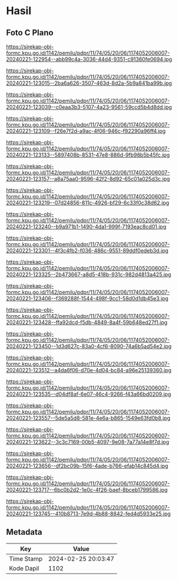 # Hasil

## Foto C Plano

https://sirekap-obj-formc.kpu.go.id/1142/pemilu/pdpr/11/74/05/20/06/1174052006007-20240221-122954--abb99c4a-3036-44d4-9351-c91360fe0694.jpg

https://sirekap-obj-formc.kpu.go.id/1142/pemilu/pdpr/11/74/05/20/06/1174052006007-20240221-123015--2ba6a626-3507-463d-8d2a-5b9a841ba99b.jpg

https://sirekap-obj-formc.kpu.go.id/1142/pemilu/pdpr/11/74/05/20/06/1174052006007-20240221-123039--c0eaa3b3-5107-4a23-9561-59ccd5b4d8dd.jpg

https://sirekap-obj-formc.kpu.go.id/1142/pemilu/pdpr/11/74/05/20/06/1174052006007-20240221-123109--f26e7f2d-a9ac-4f06-946c-f92290a96ff4.jpg

https://sirekap-obj-formc.kpu.go.id/1142/pemilu/pdpr/11/74/05/20/06/1174052006007-20240221-123133--5897408b-8531-47e8-886d-9fb98b5b45fc.jpg

https://sirekap-obj-formc.kpu.go.id/1142/pemilu/pdpr/11/74/05/20/06/1174052006007-20240221-123157--a8a75aa0-9596-42f2-8d92-65c01a025d3c.jpg

https://sirekap-obj-formc.kpu.go.id/1142/pemilu/pdpr/11/74/05/20/06/1174052006007-20240221-123219--07d24856-811c-4926-bf29-6c33f0c38d62.jpg

https://sirekap-obj-formc.kpu.go.id/1142/pemilu/pdpr/11/74/05/20/06/1174052006007-20240221-123240--b9a971b1-1490-4da1-999f-7193eac8cd01.jpg

https://sirekap-obj-formc.kpu.go.id/1142/pemilu/pdpr/11/74/05/20/06/1174052006007-20240221-123301--4f3c4fb2-f036-486c-9551-89ddf0edeb3d.jpg

https://sirekap-obj-formc.kpu.go.id/1142/pemilu/pdpr/11/74/05/20/06/1174052006007-20240221-123325--2b473667-a8d5-418b-931c-982d4813a425.jpg

https://sirekap-obj-formc.kpu.go.id/1142/pemilu/pdpr/11/74/05/20/06/1174052006007-20240221-123406--f369288f-1544-498f-9cc1-58d0d1db45e3.jpg

https://sirekap-obj-formc.kpu.go.id/1142/pemilu/pdpr/11/74/05/20/06/1174052006007-20240221-123428--ffa92dcd-f5db-4849-8a4f-59b648ed27f1.jpg

https://sirekap-obj-formc.kpu.go.id/1142/pemilu/pdpr/11/74/05/20/06/1174052006007-20240221-123450--1d3d627c-83a0-4cf6-8090-74a6b5ad54e2.jpg

https://sirekap-obj-formc.kpu.go.id/1142/pemilu/pdpr/11/74/05/20/06/1174052006007-20240221-123512--a4da6f06-d70e-4d04-bc84-a96e25139360.jpg

https://sirekap-obj-formc.kpu.go.id/1142/pemilu/pdpr/11/74/05/20/06/1174052006007-20240221-123535--d04df8af-6e07-46c4-9266-f43a66bd0209.jpg

https://sirekap-obj-formc.kpu.go.id/1142/pemilu/pdpr/11/74/05/20/06/1174052006007-20240221-123557--5de5a5d8-581e-4e6a-b865-1549e63fd0b8.jpg

https://sirekap-obj-formc.kpu.go.id/1142/pemilu/pdpr/11/74/05/20/06/1174052006007-20240221-123622--3c3c7169-00b5-4097-9e08-7a77a14e8f7d.jpg

https://sirekap-obj-formc.kpu.go.id/1142/pemilu/pdpr/11/74/05/20/06/1174052006007-20240221-123656--df2bc09b-15f6-4ade-b766-efab14c845d4.jpg

https://sirekap-obj-formc.kpu.go.id/1142/pemilu/pdpr/11/74/05/20/06/1174052006007-20240221-123717--6bc0b2d2-1e0c-4f26-baef-8bceb1799586.jpg

https://sirekap-obj-formc.kpu.go.id/1142/pemilu/pdpr/11/74/05/20/06/1174052006007-20240221-123745--410b8713-7e9d-4b88-8842-fed4d5933e25.jpg


## Metadata

| Key        | Value               |
| ---------- | ------------------- |
| Time Stamp | 2024-02-25 20:03:47 |
| Kode Dapil | 1102                |



